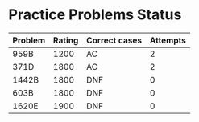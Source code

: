 # Practice Problems Status
Problem|Rating|Correct cases|Attempts
-|-|-|-
959B|1200|AC|2
371D|1800|AC|2
1442B|1800|DNF|0
603B|1800|DNF|0
1620E|1900|DNF|0